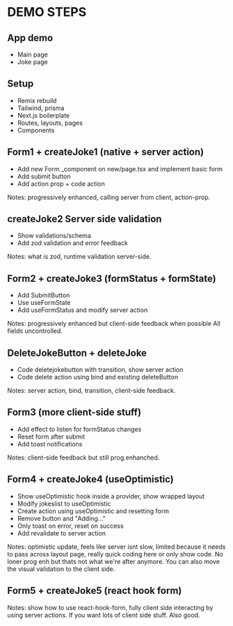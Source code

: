 # DEMO STEPS

## App demo

- Main page
- Joke page

## Setup

- Remix rebuild
- Tailwind, prisma
- Next.js boilerplate
- Routes, layouts, pages
- Components

## Form1 + createJoke1 (native + server action)

- Add new Form _component on new/page.tsx and implement basic form
- Add submit button
- Add action prop + code action

Notes: progressively enhanced, calling server from client, action-prop.

## createJoke2 Server side validation

- Show validations/schema
- Add zod validation and error feedback

Notes: what is zod, runtime validation server-side.

## Form2 + createJoke3 (formStatus + formState)

- Add SubmitButton
- Use useFormState
- Add useFormStatus and modify server action

Notes: progressively enhanced but client-side feedback when possible All fields uncontrolled.

## DeleteJokeButton + deleteJoke

- Code deletejokebutton with transition, show server action
- Code delete action using bind and existing deleteButton

Notes: server action, bind, transition, client-side feedback.

## Form3 (more client-side stuff)

- Add effect to listen for formStatus changes
- Reset form after submit
- Add toast notifications

Notes: client-side feedback but still prog.enhanched.

## Form4 + createJoke4 (useOptimistic)

- Show useOptimistic hook inside a provider, show wrapped layout
- Modify jokeslist to useOptimistic
- Create action using useOptimistic and resetting form
- Remove button and "Adding..."
- Only toast on error, reset on success
- Add revalidate to server action

Notes: optimistic update, feels like server isnt slow, limited because it needs to pass across layout page, really quick coding here or only show code. No loner prog enh but thats not what we're after anymore. You can also move the visual validation to the client side.

## Form5 + createJoke5 (react hook form)

Notes: show how to use react-hook-form, fully client side interacting by using server actions. If you want lots of client side stuff. Also good.
